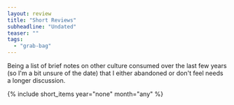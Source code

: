 ```yaml
---
layout: review
title: "Short Reviews"
subheadline: "Undated"
teaser: ""
tags:
  - "grab-bag"
---
```


Being a list of brief notes on other culture consumed over the last few years (so I'm a bit
unsure of the date) that I either abandoned or don't feel needs a longer discussion.

{% include short_items year="none" month="any" %}
